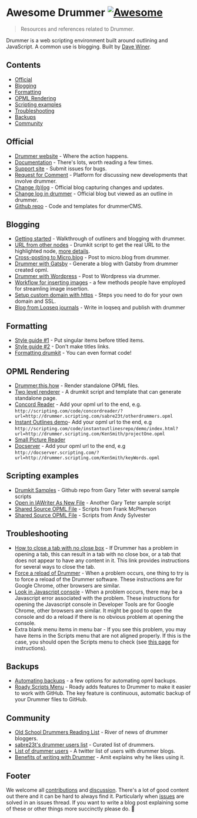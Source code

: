 # Awesome Drummer [![Awesome](https://awesome.re/badge.svg)](https://awesome.re) <!-- omit in toc -->
> Resources and references related to Drummer.

Drummer is a web scripting environment built around outlining and JavaScript. A common use is blogging. Built by [Dave Winer](http://davewiner.com/).

## Contents <!-- omit in toc -->
- [Official](#official)
- [Blogging](#blogging)
- [Formatting](#formatting)
- [OPML Rendering](#opml-rendering)
- [Scripting examples](#scripting-examples)
- [Troubleshooting](#troubleshooting)
- [Backups](#backups)
- [Community](#community)

## Official

- [Drummer website](http://drummer.scripting.com/) - Where the action happens.
- [Documentation](http://docserver.scripting.com/drummer/about.opml) - There's lots, worth reading a few times.
- [Support site](https://github.com/scripting/drummerSupport/) - Submit issues for bugs.
- [Request for Comment](https://github.com/scripting/drummerRFC) - Platform for discussing new developments that involve drummer.
- [Change (b)log](http://scripting.com/drummer/blog/) - Official blog capturing changes and updates.
- [Change log in drummer](http://drummer.scripting.com/?url=http://drummer.scripting.com/davewiner/drummer/changeNotes.opml) - Official blog but viewed as an outline in drummer.
- [Github repo](https://github.com/scripting/drummercms/) - Code and templates for drummerCMS.

## Blogging

- [Getting started](https://www.amitgawande.com/2021/10/16/getting-started-blogging.html) - Walkthrough of outliners and blogging with drummer.
- [URL from other nodes](https://gist.github.com/am1t/c1a1d37af7cd33aedc9e1263888a70e0) - Drumkit script to get the real URL to the highlighted node, [more details](https://www.amitgawande.com/2021/10/23/getting-post-url.html). 
- [Cross-posting to Micro.blog](https://www.manton.org/2021/10/18/drummer-and-microblog.html) - Post to micro.blog from drummer.
- [Drummer with Gatsby](http://oldschool.scripting.com/ScottHansonDE/2021/10/21/100522.html?title=connectingDrummerToGatsby) - Generate a blog with Gatsby from drummer created opml.
- [Drummer with Wordpress](http://oldschool.scripting.com/frankmeeuwsen/2021/10/23/065437.html?title=publishToWordpressWithDrummer) - Post to Wordpress via drummer.
- [Workflow for inserting images](https://github.com/scripting/drummerSupport/issues/83) - a few methods people have employed for streamling image insertion.
- [Setup custom domain with https](https://wiki.baty.net/#Using%20a%20custom%20domain%20with%20Drummer) - Steps you need to do for your own domain and SSL. 
- [Blog from Loqseq journals](https://github.com/scripting/myLogseqBlog) - Write in loqseq and publish with drummer

## Formatting

- [Style guide #1](http://scripting.com/drummer/blog/2021/10/17/031157.html?title=styleNoteSingularItemsBeforeTitledItems) - Put singular items before titled items.
- [Style guide #2](http://scripting.com/drummer/blog/2021/10/17/031051.html?title=styleNoteLinksInBlogPostTitles) - Don't make titles links.
- [Formatting drumkit](http://oldschool.scripting.com/PostMonsterG/2021/11/24.html#a031408) - You can even format code!

## OPML Rendering

- [Drummer.this.how](http://scripting.com/drummer/blog/2021/11/06/193821.html?title=drummer.this.how) - Render standalone OPML files.
- [Two level renderer](https://github.com/andysylvester/drummer-outline-renderers) - A drumkit script and template that can generate standalone page.
- [Concord Reader](http://scripting.com/code/concordreader/?url=) - Add your opml url to the end, e.g. `http://scripting.com/code/concordreader/?url=http://drummer.scripting.com/sabre23t/otherdrummers.opml`
- [Instant Outlines demo](http://scripting.com/code/instantoutlinesrepo/demo/index.html?url=)- Add your opml url to the end, e.g `http://scripting.com/code/instantoutlinesrepo/demo/index.html?url=http://drummer.scripting.com/KenSmith/projectOne.opml`
- [Small Picture Reader](http://scripting.com/code/concord/repo/example2/)
- [Docserver](http://docserver.scripting.com/?url=) - Add your opml url to the end, e.g  `http://docserver.scripting.com/?url=http://drummer.scripting.com/KenSmith/keyWords.opml`

## Scripting examples

- [Drumkit Samples](https://github.com/PostMonsterG/drumkit-samples) - Github repo from Gary Teter with several sample scripts
- [Open in IAWriter As New File](https://gist.github.com/PostMonsterG/c3cd6f2c4c5df9ca3bc56c0e21920871) - Another Gary Teter sample script
- [Shared Source OPML File](http://drummer.scripting.com/frankm/sharedSource.opml) - Scripts from Frank McPherson
- [Shared Source OPML File](http://drummer.scripting.com/AndySylvester99/sharedScripts.opml) - Scripts from Andy Sylvester


## Troubleshooting

- [How to close a tab with no close box](http://scripting.com/drummer/blog/2021/11/24/142717.html?title=tabWithNoCloseBox) - If Drummer has a problem in opening a tab, this can result in a tab with no close box, or a tab that does not appear to have any content in it. This link provides instructions for several ways to close the tab.
- [Force a reload of Drummer](http://docserver.scripting.com/drummer/general.opml#1633017426000) - When a problem occurs, one thing to try is to force a reload of the Drummer software. These instructions are for Google Chrome, other browsers are similar.
- [Look in Javascript console](http://docserver.scripting.com/drummer/general.opml#1631797228000) - When a problem occurs, there may be a Javascript error associated with the problem. These instructions for opening the Javascript console in Developer Tools are for Google Chrome, other browsers are similar. It might be good to open the console and do a reload if there is no obvious problem at opening the console.
- Extra blank menu items in menu bar - If you see this problem, you may have items in the Scripts menu that are not aligned properly. If this is the case, you should open the Scripts menu to check (see [this page](http://docserver.scripting.com/drummer/scripting.opml#16274901750000) for instructions).

## Backups

- [Automating backups](https://github.com/scripting/drummerSupport/issues/63) - a few options for automating opml backups.
- [Roady Scripts Menu](https://github.com/PostMonsterG/Roady) - Roady adds features to Drummer to make it easier to work with GitHub. The key feature is continuous, automatic backup of your Drummer files to GitHub. 

## Community

- [Old School Drummers Reading List](http://oldschooldrummers.andysylvester.com/) - River of news of drummer bloggers.
- [sabre23t's drummer users list](http://scripting.com/code/concordreader/?url=http://drummer.scripting.com/sabre23t/otherdrummers.opml) - Curated list of drummers.
- [List of drummer users](https://twitter.com/i/lists/1460959042667487234) - A twitter list of users with drummer blogs.
- [Benefits of writing with Drummer](https://ol.amitgawande.com/2021/10/21/163615.html?title=benefitsOfWritingWithDrummer) - Amit explains why he likes using it.


## Footer <!-- omit in toc -->

We welcome all [contributions](contributing.md) and [discussion](https://github.com/alexjj/awesome-drummer/discussions/). There's a lot of good content out there and it can be hard to always find it. Particularly when [issues](https://github.com/scripting/drummerSupport) are solved in an issues thread. If you want to write a blog post explaining some of these or other things more succinctly please do. 🥁
